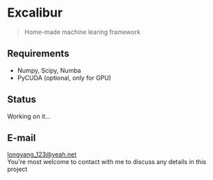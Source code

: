 # Excalibur
> Home-made machine learing framework

## Requirements
+ Numpy, Scipy, Numba
+ PyCUDA (optional, only for GPU)

## Status
Working on it...

## E-mail
longyang_123@yeah.net  
You're most welcome to contact with me to discuss any details in this project
